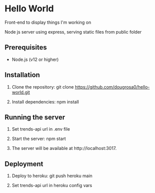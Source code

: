 # Hello World
 Front-end to display things I'm working on

 Node js server using express, serving static files from public folder

## Prerequisites

- Node.js (v12 or higher)

## Installation

1. Clone the repository: 
git clone https://github.com/dougrosa0/hello-world.git

2. Install dependencies:
npm install

## Running the server

1. Set trends-api url in .env file

2. Start the server:
npm start

3. The server will be available at http://localhost:3017.

## Deployment

1. Deploy to heroku:
git push heroku main

2. Set trends-api url in heroku config vars
